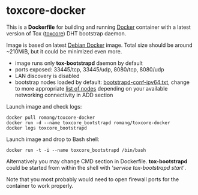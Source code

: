 # toxcore-docker

This is a **Dockerfile** for building and running [Docker](https://www.docker.com) container with a latest version of Tox ([toxcore](https://github.com/irungentoo/toxcore/)) DHT bootstrap daemon.

Image is based on latest [Debian Docker](https://hub.docker.com/_/debian/) image. Total size should be around ~210MiB, but it could be minimized even more.
* image runs only **tox-bootstrapd** daemon by default
* ports exposed: 33445/tcp, 33445/udp, 8080/tcp, 8080/udp
* LAN discovery is disabled
* bootstrap nodes loaded by default: [bootstrapd-conf-ipv64.txt](https://tox.0x10k.com/bootstrapd-conf-ipv64.txt), change to more appropriate [list of nodes](https://tox.0x10k.com/bootstrapd-conf) depending on your available networking connectivity in ADD section

Launch image and check logs:

    docker pull romang/toxcore-docker
    docker run -d --name toxcore_bootstrapd romang/toxcore-docker
    docker logs toxcore_bootstrapd

Launch image and drop to Bash shell:

    docker run -t -i --name toxcore_bootstrapd /bin/bash

Alternatively you may change CMD section in Dockerfile. **tox-bootstrapd** could be started from within the shell with _'service tox-bootstrapd start'_.

Note that you most probably would need to open firewall ports for the container to work properly.
